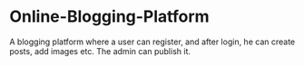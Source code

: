 # Online-Blogging-Platform

A blogging platform where a user can register, and after login, he can create posts, add images etc. The admin can publish it.

